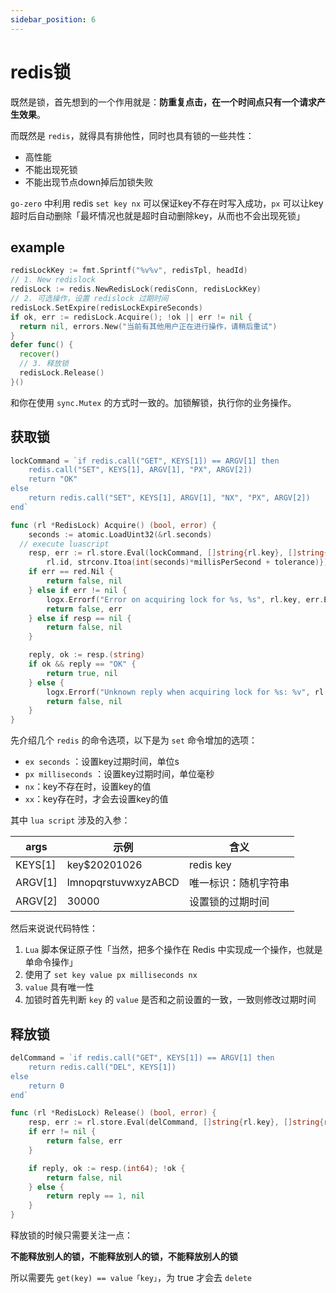 ```yaml
---
sidebar_position: 6
---
```


# redis锁

既然是锁，首先想到的一个作用就是：**防重复点击，在一个时间点只有一个请求产生效果**。


而既然是 `redis`，就得具有排他性，同时也具有锁的一些共性：


- 高性能
- 不能出现死锁
- 不能出现节点down掉后加锁失败



`go-zero` 中利用 redis `set key nx` 可以保证key不存在时写入成功，`px` 可以让key超时后自动删除「最坏情况也就是超时自动删除key，从而也不会出现死锁」


## example


```go
redisLockKey := fmt.Sprintf("%v%v", redisTpl, headId)
// 1. New redislock
redisLock := redis.NewRedisLock(redisConn, redisLockKey)
// 2. 可选操作，设置 redislock 过期时间
redisLock.SetExpire(redisLockExpireSeconds)
if ok, err := redisLock.Acquire(); !ok || err != nil {
  return nil, errors.New("当前有其他用户正在进行操作，请稍后重试")
}
defer func() {
  recover()
  // 3. 释放锁
  redisLock.Release()
}()
```


和你在使用 `sync.Mutex` 的方式时一致的。加锁解锁，执行你的业务操作。


## 获取锁


```go
lockCommand = `if redis.call("GET", KEYS[1]) == ARGV[1] then
    redis.call("SET", KEYS[1], ARGV[1], "PX", ARGV[2])
    return "OK"
else
    return redis.call("SET", KEYS[1], ARGV[1], "NX", "PX", ARGV[2])
end`

func (rl *RedisLock) Acquire() (bool, error) {
	seconds := atomic.LoadUint32(&rl.seconds)
  // execute luascript
	resp, err := rl.store.Eval(lockCommand, []string{rl.key}, []string{
		rl.id, strconv.Itoa(int(seconds)*millisPerSecond + tolerance)})
	if err == red.Nil {
		return false, nil
	} else if err != nil {
		logx.Errorf("Error on acquiring lock for %s, %s", rl.key, err.Error())
		return false, err
	} else if resp == nil {
		return false, nil
	}

	reply, ok := resp.(string)
	if ok && reply == "OK" {
		return true, nil
	} else {
		logx.Errorf("Unknown reply when acquiring lock for %s: %v", rl.key, resp)
		return false, nil
	}
}
```


先介绍几个 `redis` 的命令选项，以下是为 `set` 命令增加的选项：


- `ex seconds` ：设置key过期时间，单位s
- `px milliseconds` ：设置key过期时间，单位毫秒
- `nx`：key不存在时，设置key的值
- `xx`：key存在时，才会去设置key的值



其中 `lua script` 涉及的入参：



| args | 示例 | 含义 |
| --- | --- | --- |
| KEYS[1] | key$20201026 | redis key |
| ARGV[1] | lmnopqrstuvwxyzABCD | 唯一标识：随机字符串 |
| ARGV[2] | 30000 | 设置锁的过期时间 |



然后来说说代码特性：


1. `Lua` 脚本保证原子性「当然，把多个操作在 Redis 中实现成一个操作，也就是单命令操作」
1. 使用了 `set key value px milliseconds nx`
1. `value` 具有唯一性
1. 加锁时首先判断 `key` 的 `value` 是否和之前设置的一致，一致则修改过期时间



## 释放锁


```go
delCommand = `if redis.call("GET", KEYS[1]) == ARGV[1] then
    return redis.call("DEL", KEYS[1])
else
    return 0
end`

func (rl *RedisLock) Release() (bool, error) {
	resp, err := rl.store.Eval(delCommand, []string{rl.key}, []string{rl.id})
	if err != nil {
		return false, err
	}

	if reply, ok := resp.(int64); !ok {
		return false, nil
	} else {
		return reply == 1, nil
	}
}
```


释放锁的时候只需要关注一点：


**不能释放别人的锁，不能释放别人的锁，不能释放别人的锁**


所以需要先 `get(key) == value「key」`，为 true 才会去 `delete`
